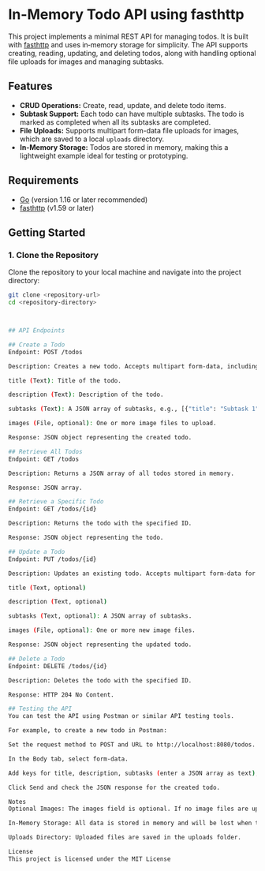# In-Memory Todo API using fasthttp

This project implements a minimal REST API for managing todos. It is built with [fasthttp](https://github.com/valyala/fasthttp) and uses in‑memory storage for simplicity. The API supports creating, reading, updating, and deleting todos, along with handling optional file uploads for images and managing subtasks.

## Features

- **CRUD Operations:** Create, read, update, and delete todo items.
- **Subtask Support:** Each todo can have multiple subtasks. The todo is marked as completed when all its subtasks are completed.
- **File Uploads:** Supports multipart form-data file uploads for images, which are saved to a local `uploads` directory.
- **In-Memory Storage:** Todos are stored in memory, making this a lightweight example ideal for testing or prototyping.

## Requirements

- [Go](https://golang.org/dl/) (version 1.16 or later recommended)
- [fasthttp](https://github.com/valyala/fasthttp) (v1.59 or later)

## Getting Started

### 1. Clone the Repository

Clone the repository to your local machine and navigate into the project directory:

```bash
git clone <repository-url>
cd <repository-directory>



## API Endpoints

## Create a Todo
Endpoint: POST /todos

Description: Creates a new todo. Accepts multipart form-data, including:

title (Text): Title of the todo.

description (Text): Description of the todo.

subtasks (Text): A JSON array of subtasks, e.g., [{"title": "Subtask 1", "completed": false}].

images (File, optional): One or more image files to upload.

Response: JSON object representing the created todo.

## Retrieve All Todos
Endpoint: GET /todos

Description: Returns a JSON array of all todos stored in memory.

Response: JSON array.

## Retrieve a Specific Todo
Endpoint: GET /todos/{id}

Description: Returns the todo with the specified ID.

Response: JSON object representing the todo.

## Update a Todo
Endpoint: PUT /todos/{id}

Description: Updates an existing todo. Accepts multipart form-data for updating fields and optionally new image uploads.

title (Text, optional)

description (Text, optional)

subtasks (Text, optional): A JSON array of subtasks.

images (File, optional): One or more new image files.

Response: JSON object representing the updated todo.

## Delete a Todo
Endpoint: DELETE /todos/{id}

Description: Deletes the todo with the specified ID.

Response: HTTP 204 No Content.

## Testing the API
You can test the API using Postman or similar API testing tools.

For example, to create a new todo in Postman:

Set the request method to POST and URL to http://localhost:8080/todos.

In the Body tab, select form-data.

Add keys for title, description, subtasks (enter a JSON array as text), and optionally images (set type to File and select one or more files).

Click Send and check the JSON response for the created todo.

Notes
Optional Images: The images field is optional. If no image files are uploaded, the todo will still be created with an empty images array.

In-Memory Storage: All data is stored in memory and will be lost when the server is restarted.

Uploads Directory: Uploaded files are saved in the uploads folder.

License
This project is licensed under the MIT License